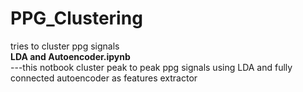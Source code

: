 # PPG_Clustering
tries to cluster ppg signals<br> 
**LDA and Autoencoder.ipynb** <br>---this notbook cluster peak to peak ppg signals using LDA and fully connected autoencoder as features extractor
